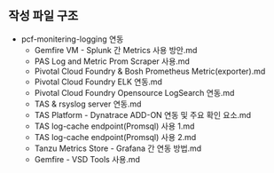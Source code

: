 ## 작성 파일 구조

- pcf-monitering-logging 연동
  - Gemfire VM - Splunk 간 Metrics 사용 방안.md
  - PAS Log and Metric Prom Scraper 사용.md
  - Pivotal Cloud Foundry & Bosh Prometheus Metric(exporter).md
  - Pivotal Cloud Foundry ELK 연동.md
  - Pivotal Cloud Foundry Opensource LogSearch 연동.md
  - TAS & rsyslog server 연동.md
  - TAS Platform - Dynatrace ADD-ON 연동 및 주요 확인 요소.md
  - TAS log-cache endpoint(Promsql) 사용 1.md
  - TAS log-cache endpoint(Promsql) 사용 2.md
  - Tanzu Metrics Store - Grafana 간 연동 방법.md
  - Gemfire - VSD Tools 사용.md
